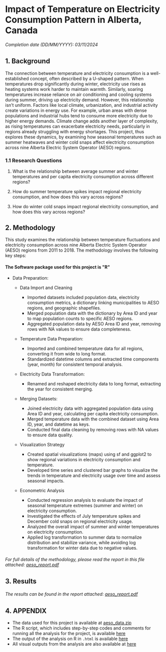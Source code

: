 # Impact of Temperature on Electricity Consumption Pattern in Alberta, Canada
###### Completion date (DD/MM/YYYY): 03/11/2024

## 1. Background

The connection between temperature and electricity consumption is a well-established concept, often described by a U-shaped pattern. When temperatures drop significantly during winter, electricity use rises as heating systems work harder to maintain warmth. Similarly, soaring temperatures increase reliance on air conditioning and cooling systems during summer, driving up electricity demand. However, this relationship isn’t uniform. Factors like local climate, urbanization, and industrial activity create variations in energy use. For example, urban areas with dense populations and industrial hubs tend to consume more electricity due to higher energy demands. Climate change adds another layer of complexity, as rising temperatures can exacerbate electricity needs, particularly in regions already struggling with energy shortages. This project, thus explores  these dynamics, by examining how seasonal temperatures  such as summer heatwaves and winter cold snaps affect electricity consumption across nine Alberta Electric System Operator (AESO) regions. 

### 1.1 Research Questions

1. What is the relationship between average summer and winter temperatures and per capita electricity consumption across different regions?

2. How do summer temperature spikes impact regional electricity consumption, and how does this vary across regions?

3. How do winter cold snaps impact regional electricity consumption, and how does this vary across regions?

## 2. Methodology

This study examines the relationship between temperature fluctuations and electricity consumption across nine Alberta Electric System Operator (AESO) regions from 2011 to 2018. The methodology involves the following key steps:

#### The Software package used for this project is "R"

- Data Preparation: 
   - Data Import and Cleaning
      - Imported datasets included population data, electricity consumption metrics, a dictionary linking municipalities to AESO regions, and geographic shapefiles.
      - Merged population data with the dictionary by Area ID and year to map population counts to specific AESO regions.
      - Aggregated population data by AESO Area ID and year, removing rows with NA values to ensure data completeness.
        
   - Temperature Data Preparation:
      - Imported and combined temperature data for all regions, converting it from wide to long format.
      - Standardized datetime columns and extracted time components (year, month) for consistent temporal analysis.

  - Electricity Data Transformation:
     - Renamed and reshaped electricity data to long format, extracting the year for consistent merging.
       
  - Merging Datasets:
     - Joined electricity data with aggregated population data using Area ID and year, calculating per capita electricity consumption.
     - Merged temperature data with the combined dataset using Area ID, year, and datetime as keys.
     - Conducted final data cleaning by removing rows with NA values to ensure data quality.
  
  - Visualization Strategy
      - Created spatial visualizations (maps) using sf and ggplot2 to show regional variations in electricity consumption and temperature.
      - Developed time series and clustered bar graphs to visualize the trends in temperature and electricity usage over time and assess seasonal impacts.

  - Econometric Analysis
     - Conducted regression analysis to evaluate the impact of seasonal temperature extremes (summer and winter) on electricity consumption.
     - Investigated the effects of July temperature spikes and December cold snaps on regional electricity usage.
     - Analyzed the overall impact of summer and winter temperatures on electricity consumption.
     - Applied log transformation to summer data to normalize distribution and stabilize variance, while avoiding log transformation for winter data due to negative values.


###### _For full details of the methodology, please read the report in this file attached_: [aeso_report.pdf](resources/aeso_report.pdf)

## 3. Results 

###### _The results can be found in the report attached: [aeso_report.pdf](resources/aeso_report.pdf)_


## 4. APPENDIX

- The data used for this project is available at  [aeso_data.zip](resources/data.zip)
- The R script, which includes step-by-step codes and comments for running all the analysis for the project, is available [here](resources/aeso_Rscript.R)
- The output of the analysis on R in ```.html``` is available [here](resources/aeso_output.html)
- All visual outputs from the analysis are also available at [here](resources/aeso_viz.zip)

